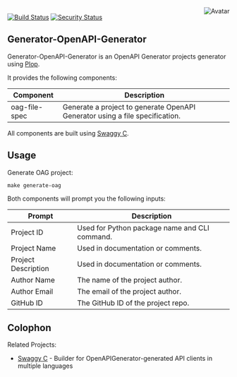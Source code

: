 <img align="right" src="https://raw.github.com/cliffano/generator-openapi-generator/master/avatar.jpg" alt="Avatar"/>

[![Build Status](https://github.com/cliffano/generator-openapi-generator/workflows/CI/badge.svg)](https://github.com/cliffano/generator-openapi-generator/actions?query=workflow%3ACI)
[![Security Status](https://snyk.io/test/github/cliffano/generator-openapi-generator/badge.svg)](https://snyk.io/test/github/cliffano/generator-openapi-generator)

Generator-OpenAPI-Generator
---------------------------

Generator-OpenAPI-Generator is an OpenAPI Generator projects generator using [Plop](https://plopjs.com/).

It provides the following components:

| Component | Description |
|-----------|-------------|
| oag-file-spec | Generate a project to generate OpenAPI Generator using a file specification. |

All components are built using [Swaggy C](https://github.com/cliffano/swaggy-c).

Usage
-----

Generate OAG project:

    make generate-oag

Both components will prompt you the following inputs:

| Prompt | Description |
|--------|-------------|
| Project ID | Used for Python package name and CLI command. |
| Project Name | Used in documentation or comments. |
| Project Description | Used in documentation or comments. |
| Author Name | The name of the project author. |
| Author Email | The email of the project author. |
| GitHub ID | The GitHub ID of the project repo. |


Colophon
--------

Related Projects:

* [Swaggy C](https://github.com/cliffano/swaggy-c) - Builder for OpenAPIGenerator-generated API clients in multiple languages
